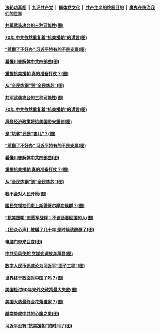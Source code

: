 

####  [法轮功真相](../../../../basic/blob/master/README.md?t=10261802) &nbsp;|&nbsp; [九评共产党](../../../../9ping.md/blob/master/README.md?t=10261802) &nbsp;|&nbsp; [解体党文化](../../../../jtdwh.md/blob/master/README.md?t=10261802)  &nbsp;|&nbsp; [共产主义的终极目的](../../../../gczydzjmd.md/blob/master/README.md?t=10261802) &nbsp;|&nbsp; [魔鬼在统治我们的世界](../../../../mgztzwmdsj.md/blob/master/README.md?t=10261802) 

#### [共军武装攻台的三种可能性(图)](../pages/p4/950393.md?t=10261802) 

#### [70年 中共依然重复着“抗美援朝”的谎言(图)](../pages/p4/950392.md?t=10261802) 

#### [“惹翻了不好办” 习近平持有的不是支票(图)](../pages/p4/950348.md?t=10261802) 

#### [看懂川普解体中共四部曲(图)](../pages/p4/950317.md?t=10261802) 

#### [重提抗美援朝 真的准备打仗？(图)](../pages/p4/950308.md?t=10261802) 

#### [从“全民炼钢”到“全民炼芯”(图)](../pages/p4/950311.md?t=10261802) 

#### [共军武装攻台的三种可能性(图)](../pages/p4/950393.md?t=10261802) 

#### [70年 中共依然重复着“抗美援朝”的谎言(图)](../pages/p4/950392.md?t=10261802) 

#### [拜登经济政策将给美国带来重创(图)](../pages/p4/950390.md?t=10261802) 

#### [是“坑爹”还是“害儿”？(图)](../pages/p4/950389.md?t=10261802) 

#### [“惹翻了不好办” 习近平持有的不是支票(图)](../pages/p4/950348.md?t=10261802) 

#### [看懂川普解体中共四部曲(图)](../pages/p4/950317.md?t=10261802) 

#### [重提抗美援朝 真的准备打仗？(图)](../pages/p4/950308.md?t=10261802) 

#### [从“全民炼钢”到“全民炼芯”(图)](../pages/p4/950311.md?t=10261802) 

#### [我不会对人民开枪(图)](../pages/p4/950313.md?t=10261802) 

#### [国民党领袖们患上斯德哥尔摩症候群？(图)](../pages/p4/950233.md?t=10261802) 

#### [“抗美援朝”志愿军战俘：不该活着回国的人(图)](../pages/p4/950241.md?t=10261802) 

#### [【民众心声】被騙了几十年 是时候该醒醒了(图)](../pages/p4/949894.md?t=10261802) 

#### [电脑门带来巨变(图)](../pages/p4/950222.md?t=10261802) 

#### [中共见风使舵 党媒变调放弃拜登(图)](../pages/p4/950258.md?t=10261802) 

#### [数字人民币迅速沦为习近平“面子工程”(图)](../pages/p4/950224.md?t=10261802) 

#### [世界终于敢面对中国了吗？(图)](../pages/p4/950191.md?t=10261802) 

#### [美国检讨90年来外交政策最大失败(图)](../pages/p4/950210.md?t=10261802) 

#### [美国大选最终会花落谁家？(图)](../pages/p4/950199.md?t=10261802) 

#### [越南势成中共的心腹之患(图)](../pages/p4/950194.md?t=10261802) 

#### [习近平没有“抗美援朝”的时间了(图)](../pages/p4/950134.md?t=10261802) 

